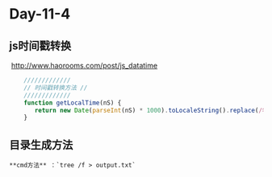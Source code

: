 # Day-11-4

## 	js时间戳转换

​			http://www.haorooms.com/post/js_datatime

```javascript
    /////////////
    // 时间戳转换方法 //
    /////////////
    function getLocalTime(nS) {
       return new Date(parseInt(nS) * 1000).toLocaleString().replace(/年|月/g, "-").replace(/日/g, " ");
    }	
```





## 目录生成方法

 	**cmd方法** ：`tree /f > output.txt`
